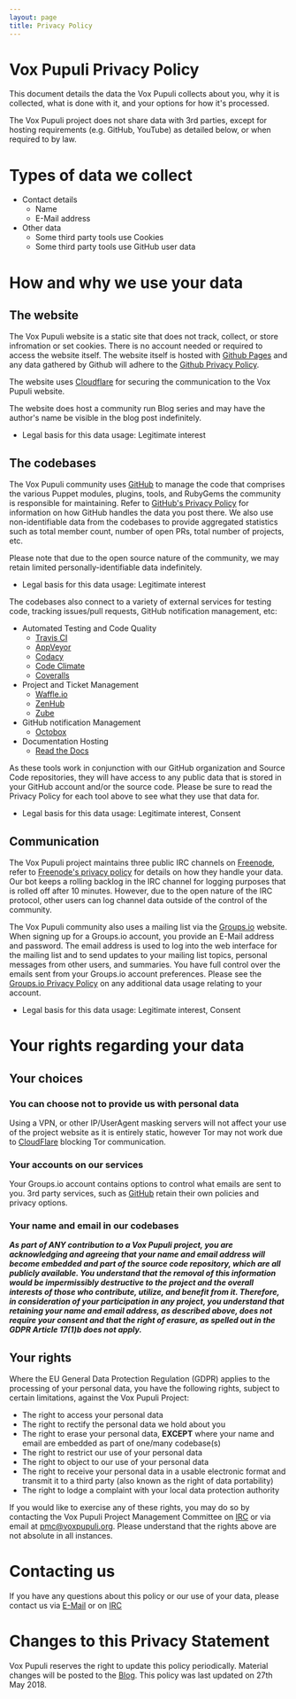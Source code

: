 ```yaml
---
layout: page
title: Privacy Policy
---
```


# Vox Pupuli Privacy Policy

This document details the data the Vox Pupuli collects about you, why it is
collected, what is done with it, and your options for how it's processed.

The Vox Pupuli project does not share data with 3rd parties, except for hosting
requirements (e.g. GitHub, YouTube) as detailed below, or when required to by
law.

# Types of data we collect

* Contact details
  * Name
  * E-Mail address
* Other data
  * Some third party tools use Cookies
  * Some third party tools use GitHub user data

# How and why we use your data

## The website

The Vox Pupuli website is a static site that does not track, collect, or store 
infromation or set cookies. There is no account needed or required to access 
the website itself. The website itself is hosted with [Github Pages](https://pages.github.com/) 
and any data gathered by Github will adhere to the [Github Privacy Policy](https://help.github.com/articles/github-privacy-statement/).

The website uses [Cloudflare](https://www.cloudflare.com) for securing the
communication to the Vox Pupuli website.

The website does host a community run Blog series and may have the 
author's name be visible in the blog post indefinitely.

* Legal basis for this data usage: Legitimate interest
 

## The codebases

The Vox Pupuli community uses [GitHub](https://github.com) to manage the code 
that comprises the various Puppet modules, plugins, tools, and RubyGems the 
community is responsible for maintaining. Refer to [GitHub's Privacy Policy](https://help.github.com/articles/github-privacy-statement/)
for information on how GitHub handles the data you post there. We also use 
non-identifiable data from the codebases to provide aggregated statistics such 
as total member count, number of open PRs, total number of projects, etc.

Please note that due to the open source nature of the community, we may retain 
limited personally-identifiable data indefinitely.

* Legal basis for this data usage: Legitimate interest

The codebases also connect to a variety of external services for testing code,
tracking issues/pull requests, GitHub notification management, etc:

* Automated Testing and Code Quality
  * [Travis CI](https://travis-ci.org/)
  * [AppVeyor](https://www.appveyor.com/)
  * [Codacy](https://www.codacy.com/)
  * [Code Climate](https://codeclimate.com/)
  * [Coveralls](https://coveralls.io/)
* Project and Ticket Management
  * [Waffle.io](https://waffle.io/)
  * [ZenHub](https://www.zenhub.com/)
  * [Zube](https://zube.io/)
* GitHub notification Management
  * [Octobox](https://octobox.io/)
* Documentation Hosting
  * [Read the Docs](https://readthedocs.org/)

As these tools work in conjunction with our GitHub organization and Source Code
repositories, they will have access to any public data that is stored in
your GitHub account and/or the source code. Please be sure to read the Privacy 
Policy for each tool above to see what they use that data for.

* Legal basis for this data usage: Legitimate interest, Consent

## Communication

The Vox Pupuli project maintains three public IRC channels on 
[Freenode](https://freenode.net), refer to [Freenode's privacy policy](https://freenode.net/policies#privacy-policy-and-data-retention)
for details on how they handle your data. Our bot keeps a rolling backlog in 
the IRC channel for logging purposes that is rolled off after 10 minutes. 
However, due to the open nature of the IRC protocol, other users can
log channel data outside of the control of the community.

The Vox Pupuli community also uses a mailing list via the 
[Groups.io](https://groups.io) website. When signing up for a Groups.io 
account, you provide an E-Mail address and password. The email address is used
to log into the web interface for the mailing list and to send updates to your 
mailing list topics, personal messages from other users, and summaries. You have 
full control over the emails sent from your Groups.io account preferences. 
Please see the [Groups.io Privacy Policy](https://groups.io/static/privacy) on 
any additional data usage relating to your account.

* Legal basis for this data usage: Legitimate interest, Consent

# Your rights regarding your data

## Your choices

### You can choose not to provide us with personal data

Using a VPN, or other IP/UserAgent masking servers will not affect your
use of the project website as it is entirely static, however Tor may not work
due to [CloudFlare](https://cloudflare.com) blocking Tor communication.

### Your accounts on our services

Your Groups.io account contains options to control what emails are sent to you. 3rd 
party services, such as [GitHub](https://github.com) retain their own policies 
and privacy options.

### Your name and email in our codebases

***As part of ANY contribution to a Vox Pupuli project, you are acknowledging and agreeing that your name and email address will become embedded and part of the source code repository, which are all publicly available. You understand that the removal of this information would be impermissibly destructive to the project and the overall interests of those who contribute, utilize, and benefit from it. Therefore, in consideration of your participation in any project, you understand that retaining your name and email address, as described above, does not require your consent and that the right of erasure, as spelled out in the GDPR Article 17(1)b does not apply.***

## Your rights

Where the EU General Data Protection Regulation (GDPR) applies to the 
processing of your personal data, you have the following rights, subject
to certain limitations, against the Vox Pupuli Project:

* The right to access your personal data
* The right to rectify the personal data we hold about you
* The right to erase your personal data, **EXCEPT** where your name and email are embedded as part of one/many codebase(s)
* The right to restrict our use of your personal data
* The right to object to our use of your personal data
* The right to receive your personal data in a usable electronic format and transmit it to a third party (also known as the right of data portability)
* The right to lodge a complaint with your local data protection authority

If you would like to exercise any of these rights, you may do so by contacting
the Vox Pupuli Project Management Committee on [IRC](https://kiwiirc.com/client/irc.freenode.net/?#voxpupuli-pmc)
or via email at [pmc@voxpupuli.org](mailto:pmc@voxpupuli.org). Please understand
that the rights above are not absolute in all instances.

# Contacting us

If you have any questions about this policy or our use of your data, please
contact us via [E-Mail](pmc@voxpupuli.org) or on [IRC](https://kiwiirc.com/client/irc.freenode.net/?#voxpupuli-pmc)

# Changes to this Privacy Statement

Vox Pupuli reserves the right to update this policy periodically. Material
changes will be posted to the [Blog](https://voxpupuli.org/posts). This policy
was last updated on 27th May 2018.

[GitHub]: https://help.github.com/articles/global-privacy-practices
[Freenode]: https://freenode.net/policies
[Groups.io]: https://groups.io/static/privacy
[CloudFlare]: https://www.cloudflare.com/privacypolicy/
[Travis CI]: https://docs.travis-ci.com/legal/privacy-policy/
[AppVeyor]: https://www.appveyor.com/privacy-policy/
[Codacy]: https://www.codacy.com/privacy
[Code Climate]: https://codeclimate.com/legal/privacy
[Coveralls]: https://coveralls.io/legal
[Waffle.io]: https://waffle.io/terms-of-service
[ZenHub]: https://www.zenhub.com/privacy-policy
[Zube]: https://zube.io/privacy
[Octobox]: https://octobox.io/privacy
[Read the Docs]: https://docs.readthedocs.io/en/latest/privacy-policy.html
